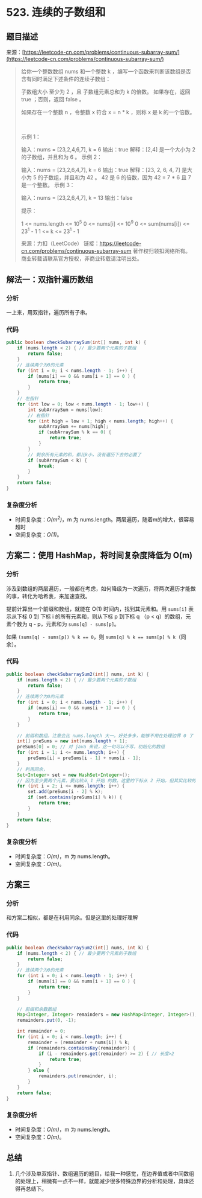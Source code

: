 # 523. 连续的子数组和

## 题目描述

来源：[https://leetcode-cn.com/problems/continuous-subarray-sum/](https://leetcode-cn.com/problems/continuous-subarray-sum/)

> 给你一个整数数组 nums 和一个整数 k ，编写一个函数来判断该数组是否含有同时满足下述条件的连续子数组：
>
> 子数组大小 至少为 2 ，且
> 子数组元素总和为 k 的倍数。
> 如果存在，返回 true ；否则，返回 false 。
>
> 如果存在一个整数 n ，令整数 x 符合 x = n * k ，则称 x 是 k 的一个倍数。
>
>  
>
> 示例 1：
>
> 输入：nums = [23,2,4,6,7], k = 6
> 输出：true
> 解释：[2,4] 是一个大小为 2 的子数组，并且和为 6 。
> 示例 2：
>
> 输入：nums = [23,2,6,4,7], k = 6
> 输出：true
> 解释：[23, 2, 6, 4, 7] 是大小为 5 的子数组，并且和为 42 。
> 42 是 6 的倍数，因为 42 = 7 * 6 且 7 是一个整数。
> 示例 3：
>
> 输入：nums = [23,2,6,4,7], k = 13
> 输出：false
>  
>
> 提示：
>
> 1 <= nums.length <= 10<sup>5</sup>
> 0 <= nums[i] <= 10<sup>9</sup>
> 0 <= sum(nums[i]) <= 23<sup>1</sup> - 1
> 1 <= k <= 23<sup>1</sup> - 1
>
> 来源：力扣（LeetCode）
> 链接：https://leetcode-cn.com/problems/continuous-subarray-sum
> 著作权归领扣网络所有。商业转载请联系官方授权，非商业转载请注明出处。

## 解法一：双指针遍历数组

### 分析

一上来，用双指针，遍历所有子串。

### 代码

```java
public boolean checkSubarraySum(int[] nums, int k) {
    if (nums.length < 2) { // 最少要两个元素的子数组
        return false;
    }
    // 连续两个为0的元素
    for (int i = 0; i < nums.length - 1; i++) {
        if (nums[i] == 0 && nums[i + 1] == 0 ) {
            return true;
        }
    }
    // 左指针
    for (int low = 0; low < nums.length - 1; low++) {
        int subArraySum = nums[low];
        // 右指针
        for (int high = low + 1; high < nums.length; high++) {
            subArraySum += nums[high];
            if (subArraySum % k == 0) {
                return true;
            }
        }
        // 剩余所有元素的和，都比k小，没有遍历下去的必要了
        if (subArraySum < k) {
            break;
        }
    }
    return false;
}
```

### 复杂度分析

-   时间复杂度：_O(m<sup>2</sup>)_，m 为 nums.length。两层遍历，随着m的增大，很容易超时
-   空间复杂度：_O(1)_。

## 方案二：使用 HashMap，将时间复杂度降低为 O(m)

### 分析

涉及到数组的两层遍历，一般都在考虑，如何降级为一次遍历，将两次遍历才能做的事，转化为哈希表，来加速查找。

提前计算出一个前缀和数组，就能在 O(1) 时间内，找到其元素和。用 `sums[i]` 表示从下标 0 到 下标 i 的所有元素和，则从下标 p 到下标 q （p < q）的数组，元素个数为 q - p，元素和为 `sums[q] - sums[p]`。

如果 `(sums[q] - sums[p]) % k == 0`，则 `sums[q] % k == sums[p] % k`（同余）。

### 代码

```java
public boolean checkSubarraySum2(int[] nums, int k) {
    if (nums.length < 2) { // 最少要两个元素的子数组
        return false;
    }
    // 连续两个为0的元素
    for (int i = 0; i < nums.length - 1; i++) {
        if (nums[i] == 0 && nums[i + 1] == 0 ) {
            return true;
        }
    }

    // 前缀和数组。注意会比 nums.length 大一。好处多多，能够不用在处理边界 0 了
    int[] preSums = new int[nums.length + 1];
    preSums[0] = 0; // 对 java 来说，这一句可以不写，初始化的数组
    for (int i = 1; i <= nums.length; i++) {
        preSums[i] = preSums[i - 1] + nums[i - 1];
    }
    // 利用同余，
    Set<Integer> set = new HashSet<Integer>();
    // 因为至少要两个元素，要比较从 1 开始 的数。这里的下标从 2 开始，但其实比较的是 2 之前的所有数的和， 和 0 之前的所有数的和，这个边界处理有意思
    for (int i = 2; i <= nums.length; i++) {
        set.add(preSums[i - 2] % k);
        if (set.contains(preSums[i] % k)) {
            return true;
        }
    }
    return false;
}
```

### 复杂度分析

-   时间复杂度：_O(m)_，m 为 nums.length。
-   空间复杂度：_O(m)_。

## 方案三

### 分析

和方案二相似，都是在利用同余。但是这里的处理好理解

### 代码
```java
public boolean checkSubarraySum2(int[] nums, int k) {
    if (nums.length < 2) { // 最少要两个元素的子数组
        return false;
    }
    // 连续两个为0的元素
    for (int i = 0; i < nums.length - 1; i++) {
        if (nums[i] == 0 && nums[i + 1] == 0 ) {
            return true;
        }
    }

    // 前缀和余数数组
    Map<Integer, Integer> remainders = new HashMap<Integer, Integer>();
    remainders.put(0, -1);

    int remainder = 0;
    for (int i = 0; i < nums.length; i++) {
        remainder = (remainder + nums[i]) % k;
        if (remainders.containsKey(remainder)) {
            if (i - remainders.get(remainder) >= 2) { // 长度>2
                return true;
            }
        } else {
            remainders.put(remainder, i);
        }
    }
    return false;
}
```

### 复杂度分析

-   时间复杂度：_O(m)_，m 为 nums.length。
-   空间复杂度：_O(m)_。

## 总结

1.  几个涉及单双指针、数组遍历的题目，给我一种感觉，在边界值或者中间数组的处理上，稍微有一点不一样，就能减少很多特殊边界的分析和处理，具体还得再总结下。
